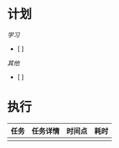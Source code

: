 # **计划**
*学习*
- [ ] 

*其他*
- [ ] 

# **执行**

| 任务  | 任务详情 | 时间点 | 耗时  |
| --- | ---- | --- | --- |
|     |      |     |     |

